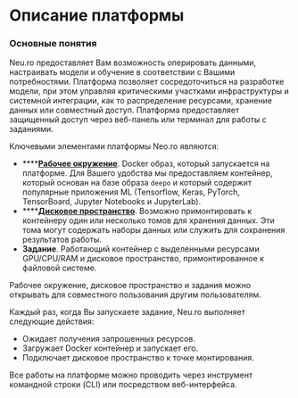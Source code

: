 # Описание платформы

### Основные понятия

Neu.ro предоставляет Вам возможность оперировать данными, настраивать модели и обучение в соответствии с Вашими потребностями. Платформа позволяет сосредоточиться на разработке модели, при этом управляя критическими участками инфраструктуры и системной интеграции, как то распределение ресурсами, хранение данных или совместный доступ. Платформа предоставляет защищенный доступ через веб-панель или терминал для работы с заданиями.

Ключевыми элементами платформы Neo.ro являются:

* \*\*\*\*[**Рабочее окружение**](environments-docker-images.md). Docker образ, который запускается на платформе. Для Вашего удобства мы предоставляем контейнер, который основан на базе образа `deepo` и который содержит популярные приложения ML \(Tensorflow, Keras, PyTorch, TensorBoard, Jupyter Notebooks и JupyterLab\).
* \*\*\*\*[**Дисковое пространство**](storage.md). Возможно примонтировать к контейнеру один или несколько томов для хранения данных. Эти тома могут содержать наборы данных или служить для сохранения результатов работы.
* **Задание**. Работающий контейнер с выделенными ресурсами GPU/CPU/RAM и дисковое пространство, примонтированное к файловой системе.

Рабочее окружение, дисковое пространство и задания можно открывать для совместного пользования другим пользователям.

Каждый раз, когда Вы запускаете задание, Neu.ro выполняет следующие действия:

* Ожидает получения запрошенных ресурсов.
* Загружает Docker контейнер и запускает его.
* Подключает дисковое пространство к точке монтирования.

Все работы на платформе можно проводить через инструмент командной строки \(CLI\) или посредством веб-интерфейса.

